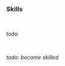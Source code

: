 <!-- no index -->

### Skills

<br>

todo

<br>

*todo: become skilled*
<!-- LAST EDITED 1699416108 LAST EDITED-->